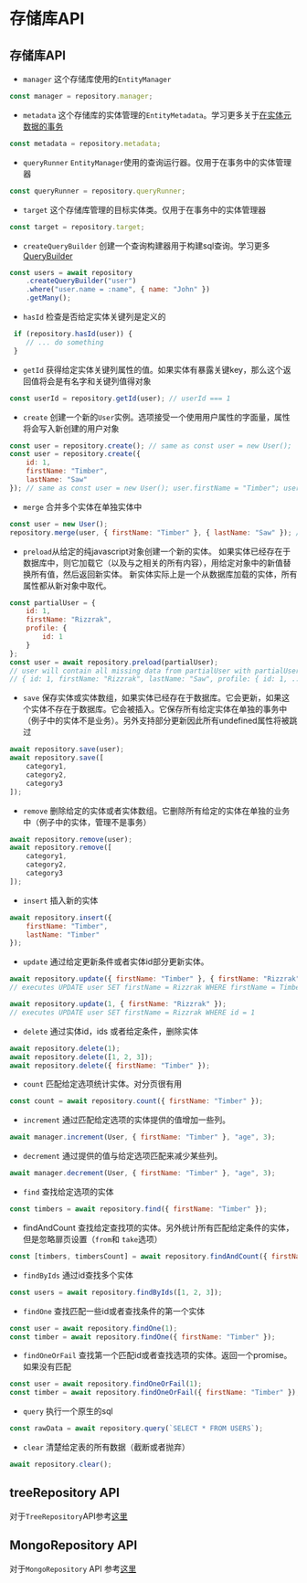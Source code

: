 # 存储库API

## 存储库API
* `manager` 这个存储库使用的`EntityManager`

```js
const manager = repository.manager;
```

* `metadata` 这个存储库的实体管理的`EntityMetadata`。学习更多关于[在实体元数据的事务](http://typeorm.io/#/entity-metadata/)

```js
const metadata = repository.metadata;
```

* `queryRunner` `EntityManager`使用的查询运行器。仅用于在事务中的实体管理器

```js
const queryRunner = repository.queryRunner;
```

* `target` 这个存储库管理的目标实体类。仅用于在事务中的实体管理器

```js
const target = repository.target;
```

* `createQueryBuilder` 创建一个查询构建器用于构建sql查询。学习更多[QueryBuilder](http://typeorm.io/#/select-query-builder/)

```js
const users = await repository
    .createQueryBuilder("user")
    .where("user.name = :name", { name: "John" })
    .getMany();
```

* `hasId` 检查是否给定实体关键列是定义的

```js
 if (repository.hasId(user)) {
    // ... do something
 }
```

* `getId` 获得给定实体关键列属性的值。如果实体有暴露关键key，那么这个返回值将会是有名字和关键列值得对象

```js
const userId = repository.getId(user); // userId === 1
```

* `create` 创建一个新的`User`实例。选项接受一个使用用户属性的字面量，属性将会写入新创建的用户对象

```js
const user = repository.create(); // same as const user = new User();
const user = repository.create({
    id: 1,
    firstName: "Timber",
    lastName: "Saw"
}); // same as const user = new User(); user.firstName = "Timber"; user.lastName = "Saw";
```

* `merge` 合并多个实体在单独实体中

```js
const user = new User();
repository.merge(user, { firstName: "Timber" }, { lastName: "Saw" }); // same as user.firstName = "Timber"; user.lastName = "Saw";
```

* `preload`从给定的纯javascript对象创建一个新的实体。 如果实体已经存在于数据库中，则它加载它（以及与之相关的所有内容），用给定对象中的新值替换所有值，然后返回新实体。 新实体实际上是一个从数据库加载的实体，所有属性都从新对象中取代。

```js
const partialUser = {
    id: 1,
    firstName: "Rizzrak",
    profile: {
        id: 1
    }
};
const user = await repository.preload(partialUser);
// user will contain all missing data from partialUser with partialUser property values:
// { id: 1, firstName: "Rizzrak", lastName: "Saw", profile: { id: 1, ... } }
```

* `save` 保存实体或实体数组，如果实体已经存在于数据库。它会更新，如果这个实体不存在于数据库。它会被插入。它保存所有给定实体在单独的事务中（例子中的实体不是业务）。另外支持部分更新因此所有undefined属性将被跳过

```js
await repository.save(user);
await repository.save([
    category1,
    category2,
    category3
]);
```

* `remove` 删除给定的实体或者实体数组。它删除所有给定的实体在单独的业务中（例子中的实体，管理不是事务）
```js
await repository.remove(user);
await repository.remove([
    category1,
    category2,
    category3
]);
```

* `insert` 插入新的实体

```js
await repository.insert({
    firstName: "Timber",
    lastName: "Timber"
});
```

* `update` 通过给定更新条件或者实体id部分更新实体。

```js
await repository.update({ firstName: "Timber" }, { firstName: "Rizzrak" });
// executes UPDATE user SET firstName = Rizzrak WHERE firstName = Timber

await repository.update(1, { firstName: "Rizzrak" });
// executes UPDATE user SET firstName = Rizzrak WHERE id = 1
```

* `delete` 通过实体id，ids 或者给定条件，删除实体

```js
await repository.delete(1);
await repository.delete([1, 2, 3]);
await repository.delete({ firstName: "Timber" });
```

* `count` 匹配给定选项统计实体。对分页很有用

```js
const count = await repository.count({ firstName: "Timber" });
```

* `increment` 通过匹配给定选项的实体提供的值增加一些列。

```js
await manager.increment(User, { firstName: "Timber" }, "age", 3);
```

* `decrement` 通过提供的值与给定选项匹配来减少某些列。
```js
await manager.decrement(User, { firstName: "Timber" }, "age", 3);
```

* `find` 查找给定选项的实体

```js
const timbers = await repository.find({ firstName: "Timber" });
```

* findAndCount 查找给定查找项的实体。另外统计所有匹配给定条件的实体，但是忽略扉页设置（`from`和 `take`选项）

```js
const [timbers, timbersCount] = await repository.findAndCount({ firstName: "Timber" });
```

* `findByIds` 通过id查找多个实体

```js
const users = await repository.findByIds([1, 2, 3]);
```

* `findOne` 查找匹配一些id或者查找条件的第一个实体

```js
const user = await repository.findOne(1);
const timber = await repository.findOne({ firstName: "Timber" });
```

* `findOneOrFail` 查找第一个匹配id或者查找选项的实体。返回一个promise。如果没有匹配

```js
const user = await repository.findOneOrFail(1);
const timber = await repository.findOneOrFail({ firstName: "Timber" });
```

* `query` 执行一个原生的sql

```js
const rawData = await repository.query(`SELECT * FROM USERS`);
```

* `clear` 清楚给定表的所有数据（截断或者抛弃）

```js
await repository.clear();
```

## treeRepository API

对于`TreeRepository`API参考[这里](http://typeorm.io/#/tree-entities/working-with-tree-entities)

## MongoRepository API

对于`MongoRepository` API 参考[这里](http://typeorm.io/#/mongodb/)